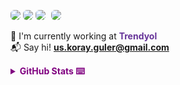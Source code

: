 <p><a  href="https://www.twitter.com/koguler" target="_blank"><img  style="border-radius:6px" src="https://img.shields.io/twitter/follow/koguler?logo=twitter&style=for-the-badge&color=0891b2&labelColor=1c1917" height=25></a> <a href="https://www.linkedin.com/in/koray-guler" target="_blank"><img style="border-radius:6px" src="https://img.shields.io/badge/linkedin-%230077B5.svg?&style=for-the-badge&logo=linkedin&logoColor=white" height=25></a> <a href="https://medium.com/@korayguler" target="_blank"><img style="border-radius:6px" src="https://img.shields.io/badge/medium-%2312100E.svg?&style=for-the-badge&logo=medium&logoColor=white" height=25></a> <a style="margin-left:5px" href="https://korayguler.com/" target="_blank"><img style="border-radius:6px" src="https://visitor-badge.laobi.icu/badge?page_id=korayguler" height=25/> </a>
</p>
<p>
<!--
<a href="https://www.instagram.com/koraycode/"><img src="https://img.shields.io/badge/instagram-%23E4405F.svg?&style=for-the-badge&logo=instagram&logoColor=white" height=25></a> -->

📍 I'm currently working at <b style="color:rebeccapurple">Trendyol</b> <br/>
📬 Say hi! <b ><a  href="mailto:us.koray.guler@gmail.com">us.koray.guler@gmail.com</a></b>


<details>
  <summary style="color:purple; font-weight:700">GitHub Stats ⌨️ </summary>
  <p>
    
![](https://github.com/korayguler/github-stats/blob/master/generated/overview.svg)
![](https://github.com/korayguler/github-stats/blob/master/generated/languages.svg)

  </p>
</details>
  
  
